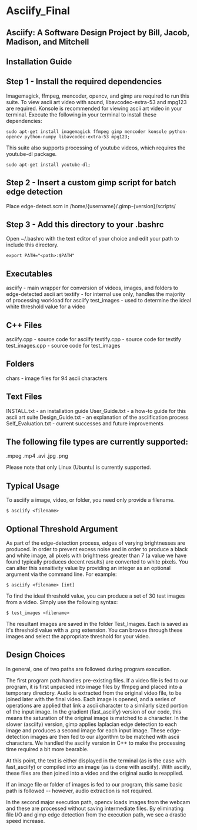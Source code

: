 Asciify_Final
=============

Asciify: A Software Design Project by Bill, Jacob, Madison, and Mitchell
------------------------------------------------------------------------

Installation Guide
------------------

Step 1 - Install the required dependencies
------------------------------------------
Imagemagick, ffmpeg, mencoder, opencv, and gimp are required to run this suite.
To view ascii art video with sound, libavcodec-extra-53 and mpg123 are required.
Konsole is recommended for viewing ascii art video in your terminal.
Execute the following in your terminal to install these dependencies:

```
sudo apt-get install imagemagick ffmpeg gimp mencoder konsole python-opencv python-numpy libavcodec-extra-53 mpg123;
```

This suite also supports processing of youtube videos, which requires the youtube-dl package.
```
sudo apt-get install youtube-dl;
```

Step 2 - Insert a custom gimp script for batch edge detection
--------------------------------------------------------------
Place edge-detect.scm in /home/{username}/.gimp-{version}/scripts/


Step 3 - Add this directory to your .bashrc
--------------------------------------------
Open ~/.bashrc with the text editor of your choice and edit your
path to include this directory.

```
export PATH="<path>:$PATH"
```

Executables
-----------
asciify - main wrapper for conversion of videos, images, and folders to edge-detected ascii art
textify - for internal use only, handles the majority of processing workload for asciify
test_images - used to determine the ideal white threshold value for a video

C++ Files
---------
asciify.cpp - source code for asciify
textify.cpp - source code for textify
test_images.cpp - source code for test_images

Folders
-------
chars - image files for 94 ascii characters

Text Files
----------
INSTALL.txt - an installation guide
User_Guide.txt - a how-to guide for this ascii art suite
Design_Guide.txt - an explanation of the asciification process
Self_Evaluation.txt - current successes and future improvements

The following file types are currently supported:
-------------------------------------------------
.mpeg
.mp4
.avi
.jpg
.png

Please note that only Linux (Ubuntu) is currently supported.

Typical Usage
-------------
To asciify a image, video, or folder, you need only provide a filename.

```
$ asciify <filename>
```


Optional Threshold Argument
---------------------------
As part of the edge-detection process, edges of varying brightnesses are produced.
In order to prevent excess noise and in order to produce a black and white image,
all pixels with brightness greater than 7 (a value we have found typically produces
decent results) are converted to white pixels.  You can alter this sensitivity value
by providing an integer as an optional argument via the command line.  For example:

```
$ asciify <filename> [int]
```

To find the ideal threshold value, you can produce a set of 30 test images from a video.
Simply use the following syntax:

```
$ test_images <filename>
```

The resultant images are saved in the folder Test_Images.  Each is saved as it's
threshold value with a .png extension.  You can browse through these images and
select the appropriate threshold for your video.


Design Choices
--------------

In general, one of two paths are followed during program execution.

The first program path handles pre-existing files. If a video file is fed to our program,
it is first unpacked into image files by ffmpeg and placed into a temporary directory.
Audio is extracted from the original video file, to be joined later with the final video.
Each image is opened, and a series of operations are applied that link a ascii character
to a similarly sized portion of the input image.  In the gradient (fast_asciify) version of
our code, this means the saturation of the original image is matched to a character.
In the slower (asciify) version, gimp applies laplacian edge detection to each image
and produces a second image for each input image.  These edge-detection images are then
fed to our algorithm to be matched with ascii characters.  We handled the asciify version
in C++ to make the processing time required a bit more bearable.

At this point, the text is either displayed in the terminal (as is the case with
fast_asciify) or compiled into an image (as is done with asciify).  With asciify, these
files are then joined into a video and the original audio is reapplied.

If an image file or folder of images is fed to our program, this same basic path is
followed -- however, audio extraction is not required.

In the second major execution path, opencv loads images from the webcam and these
are processed without saving intermediate files.  By eliminating file I/O and gimp
edge detection from the execution path, we see a drastic speed increase.



